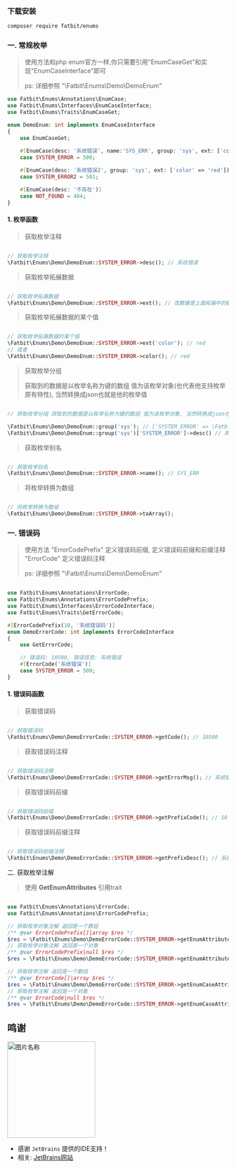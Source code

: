 ### 下载安装
~~~bash
composer require fatbit/enums
~~~

### 一. 常规枚举

> 使用方法和php enum官方一样,你只需要引用"EnumCaseGet"和实现"EnumCaseInterface"即可
> 
> ps: 详细参照 "\Fatbit\Enums\Demo\DemoEnum"
> 
~~~php
use Fatbit\Enums\Annotations\EnumCase;
use Fatbit\Enums\Interfaces\EnumCaseInterface;
use Fatbit\Enums\Traits\EnumCaseGet;

enum DemoEnum: int implements EnumCaseInterface
{
    use EnumCaseGet;

    #[EnumCase(desc: '系统错误', name:'SYS_ERR', group: 'sys', ext: ['color' => 'red'])]
    case SYSTEM_ERROR = 500;
    
    #[EnumCase(desc: '系统错误2', group: 'sys', ext: ['color' => 'red'])]
    case SYSTEM_ERROR2 = 501;

    #[EnumCase(desc: '不存在')]
    case NOT_FOUND = 404;
}
~~~

#### 1. 枚举函数

> 获取枚举注释
> 
~~~php

// 获取枚举注释
\Fatbit\Enums\Demo\DemoEnum::SYSTEM_ERROR->desc(); // 系统错误

~~~

> 获取枚举拓展数据
>
~~~php

// 获取枚举拓展数据
\Fatbit\Enums\Demo\DemoEnum::SYSTEM_ERROR->ext(); // 改数据是上面拓展中的数据: ['color' => 'red']

~~~

> 获取枚举拓展数据的某个值
>
~~~php

// 获取枚举拓展数据的某个值
\Fatbit\Enums\Demo\DemoEnum::SYSTEM_ERROR->ext('color'); // red
// 或者
\Fatbit\Enums\Demo\DemoEnum::SYSTEM_ERROR->color(); // red

~~~

> 获取枚举分组
> 
> 获取到的数据是以枚举名称为键的数组 值为该枚举对象(也代表他支持枚举原有特性), 当然转换成json也就是他的枚举值
>
~~~php

// 获取枚举分组 获取到的数据是以枚举名称为键的数组 值为该枚举对象, 当然转换成json也就是他的枚举值

\Fatbit\Enums\Demo\DemoEnum::group('sys'); // ['SYSTEM_ERROR' => \Fatbit\Enums\Demo\DemoEnum::SYSTEM_ERROR,'SYSTEM_ERROR2' => \Fatbit\Enums\Demo\DemoEnum::SYSTEM_ERROR2]
\Fatbit\Enums\Demo\DemoEnum::group('sys')['SYSTEM_ERROR']->desc() // 系统错误

~~~

> 获取枚举别名
>
~~~php

// 获取枚举别名
\Fatbit\Enums\Demo\DemoEnum::SYSTEM_ERROR->name(); // SYS_ERR

~~~

> 将枚举转换为数组
> 

~~~php

// 将枚举转换为数组
\Fatbit\Enums\Demo\DemoEnum::SYSTEM_ERROR->toArray(); 

~~~

### 一. 错误码

> 使用方法
> "ErrorCodePrefix" 定义错误码前缀, 定义错误码前缀和前缀注释
> "ErrorCode" 定义错误码注释
> 
> ps: 详细参照 "\Fatbit\Enums\Demo\DemoEnum"
>

~~~php

use Fatbit\Enums\Annotations\ErrorCode;
use Fatbit\Enums\Annotations\ErrorCodePrefix;
use Fatbit\Enums\Interfaces\ErrorCodeInterface;
use Fatbit\Enums\Traits\GetErrorCode;

#[ErrorCodePrefix(10, '系统错误码')]
enum DemoErrorCode: int implements ErrorCodeInterface
{
    use GetErrorCode;

    // 错误码: 10500, 错误信息: 系统错误
    #[ErrorCode('系统错误')]
    case SYSTEM_ERROR = 500;
}
~~~

#### 1. 错误码函数

> 获取错误码
> 
~~~php

// 获取错误码
\Fatbit\Enums\Demo\DemoErrorCode::SYSTEM_ERROR->getCode(); // 10500

~~~

> 获取错误码注释
>
~~~php

// 获取错误码注释
\Fatbit\Enums\Demo\DemoErrorCode::SYSTEM_ERROR->getErrorMsg(); // 系统错误

~~~

> 获取错误码前缀
>
~~~php

// 获取错误码前缀
\Fatbit\Enums\Demo\DemoErrorCode::SYSTEM_ERROR->getPrefixCode(); // 10

~~~


> 获取错误码前缀注释
>
~~~php

// 获取错误码前缀注释
\Fatbit\Enums\Demo\DemoErrorCode::SYSTEM_ERROR->getPrefixDesc(); // 系统错误码

~~~

二. 获取枚举注解

>
> 使用 **GetEnumAttributes** 引用trait
>

~~~php

use Fatbit\Enums\Annotations\ErrorCode;
use Fatbit\Enums\Annotations\ErrorCodePrefix;

// 获取枚举对象注解 返回是一个数组
/** @var ErrorCodePrefix[]|array $res */
$res = \Fatbit\Enums\Demo\DemoErrorCode::SYSTEM_ERROR->getEnumAttributes(ErrorCodePrefix::class);
// 获取枚举对象注解 返回是一个对象
/** @var ErrorCodePrefix|null $res */
$res = \Fatbit\Enums\Demo\DemoErrorCode::SYSTEM_ERROR->getEnumAttribute(ErrorCodePrefix::class);

// 获取枚举注解 返回是一个数组
/** @var ErrorCode[]|array $res */
$res = \Fatbit\Enums\Demo\DemoErrorCode::SYSTEM_ERROR->getEnumCaseAttributes(ErrorCode::class);
// 获取枚举注解 返回是一个对象
/** @var ErrorCode|null $res */
$res = \Fatbit\Enums\Demo\DemoErrorCode::SYSTEM_ERROR->getEnumCaseAttribute(ErrorCode::class);


~~~

## 鸣谢

 <img src="https://resources.jetbrains.com/storage/products/company/brand/logos/jb_beam.svg" width = "200" height = "218.6" alt="图片名称" align=center />

- 感谢 `JetBrains` 提供的IDE支持！
- 相关: [JetBrains网站](https://www.jetbrains.com/?from=apiDoc)